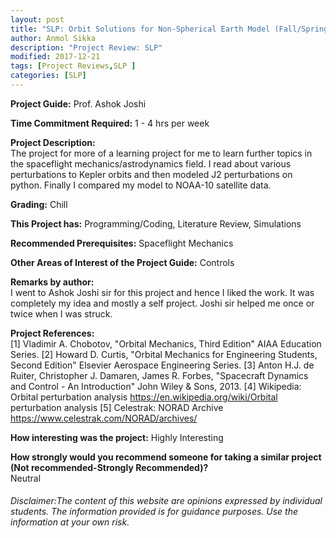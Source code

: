 ```yaml
---
layout: post
title: "SLP: Orbit Solutions for Non-Spherical Earth Model (Fall/Spring 201x)"
author: Anmol Sikka
description: "Project Review: SLP"
modified: 2017-12-21
tags: [Project Reviews,SLP ]
categories: [SLP]
---
```


**Project Guide:** Prof. Ashok Joshi

**Time Commitment Required:** 1 - 4 hrs per week

**Project Description:**  
The project for more of a learning project for me to learn further topics in the spaceflight mechanics/astrodynamics field. I read about various perturbations to Kepler orbits and then modeled J2 perturbations on python. Finally I compared my model to NOAA-10 satellite data.

**Grading:** Chill

**This Project has:** Programming/Coding, Literature Review, Simulations

**Recommended Prerequisites:** Spaceflight Mechanics

**Other Areas of Interest of the Project Guide:** Controls

**Remarks by author:**  
I went to Ashok Joshi sir for this project and hence I liked the work. It was completely my idea and mostly a self project. Joshi sir helped me once or twice when I was struck. 

**Project References:**  
[1] Vladimir A. Chobotov, "Orbital Mechanics, Third Edition" AIAA Education Series.
[2] Howard D. Curtis, "Orbital Mechanics for Engineering Students, Second Edition"
Elsevier Aerospace Engineering Series.
[3] Anton H.J. de Ruiter, Christopher J. Damaren, James R. Forbes, "Spacecraft Dynamics and Control - An Introduction" John Wiley & Sons, 2013.
[4] Wikipedia: Orbital perturbation analysis
https://en.wikipedia.org/wiki/Orbital perturbation analysis
[5] Celestrak: NORAD Archive
https://www.celestrak.com/NORAD/archives/

**How interesting was the project:** Highly Interesting

**How strongly would you recommend someone for taking a similar project (Not recommended-Strongly Recommended)?**  
Neutral

###### Disclaimer:The content of this website are opinions expressed by individual students. The information provided is for guidance purposes. Use the information at your own risk. 